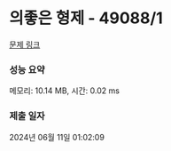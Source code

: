# 의좋은 형제 - 49088/1 

[문제 링크](https://level.goorm.io/exam/49088/%EC%9D%98%EC%A2%8B%EC%9D%80-%ED%98%95%EC%A0%9C/quiz/1) 

### 성능 요약

메모리: 10.14 MB, 시간: 0.02 ms

### 제출 일자

2024년 06월 11일 01:02:09

